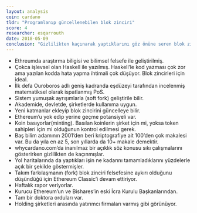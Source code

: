 ```yaml
---
layout: analysis
coin: cardano
tldr: "Programlanıp güncellenebilen blok zinciri"
score: 4
researcher: esqarrouth
date: 2018-05-09
conclusion: "Gizlilikten kaçınarak yaptıklarını göz önüne seren blok zinciri. Akıllı takım. Etrafındakı kültür ve zekadan çok şey bekliyorum. Tüm portföylerin sahip olması gereken bir koin"
---
```


- Ethreumda araştırma biligisi ve bilimsel felsefe ile geliştirilmiş.
- Çokca işlevsel olan Haskell ile yazılmış. Haskell’le kod yazması çok zor ama yazılan kodda hata yapma ihtimali çok düşüyor. Blok zincirleri için ideal. 
- İlk defa Ouroboros adlı geniş kadranda eşdüzeyi tarafından incelenmiş matematiksel olarak ispatlanmış PoS.
- Sistem yumuşak ayrışımlarla (soft fork) geliştirile bilir. 
- Akademide, devletde, şirketlerde kullanıma uygun.
- Yeni katmanlar ekleyip blok zincirini güncelleye bilir. 
- Ethereum’u yok edip yerine geçme potansiyeli var.
- Koin basıyorlar(minting). Basılan koinlerin şirket için mi, yoksa token sahipleri için mi olduğunun kontrol edilmesi gerek. 
- Baş bilim adamının 2001’den beri kriptografiye ait 100’den çok makalesi var. Bu da yıla en az 5, son yıllarda da 10+ makale demektir. 
- whycardano.com’da inanılmaz bir açıklık söz konusu sıkı çalışmalarını gösterirken gizlilikten de kaçınmışlar.
- Yol haritalarında da yaptıkları işin ne kadarını tamamladıklarını yüzdelerle açık bir şekilde göstermişler. 
- Takım farkılaşmanın (fork) blok zinciri felsefesine aykırı olduğunu düşündüğü için Ethereum Classic’i devam ettiriyor. 
- Haftalık rapor veriyorlar. 
- Kurucu Ethereum’un ve Bishares’in  eski İcra Kurulu Başkanlarından. 
- Tam bir doktora orduları var.
- Holding şirketleri arasında yatırımcı firmaları varmış gibi görünüyor. 